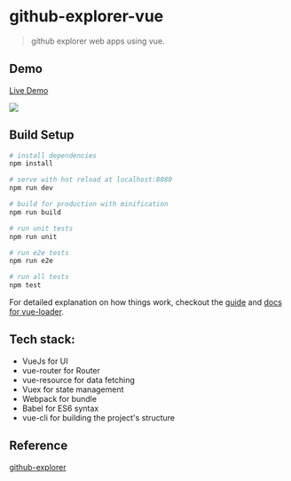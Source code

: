# github-explorer-vue

> github explorer web apps using vue.

## Demo

[Live Demo](https://ruanhaojian.github.io/Github-Explorer-Demo/vue/)

<img src="https://ruanhaojian.github.io/Github-Explorer-Demo/qr_code_vue.png" />

## Build Setup

``` bash
# install dependencies
npm install

# serve with hot reload at localhost:8080
npm run dev

# build for production with minification
npm run build

# run unit tests
npm run unit

# run e2e tests
npm run e2e

# run all tests
npm test
```

For detailed explanation on how things work, checkout the [guide](http://vuejs-templates.github.io/webpack/) and [docs for vue-loader](http://vuejs.github.io/vue-loader).

## Tech stack:

* VueJs for UI
* vue-router for Router
* vue-resource for data fetching
* Vuex for state management
* Webpack for bundle
* Babel for ES6 syntax
* vue-cli for building the project's structure

## Reference

[github-explorer](https://github.com/trungdq88/github-explorer)